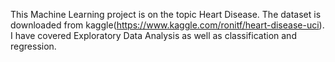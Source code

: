 This Machine Learning project is on the topic Heart Disease.
The dataset is downloaded from kaggle(https://www.kaggle.com/ronitf/heart-disease-uci).
I have covered Exploratory Data Analysis as well as classification and regression.
